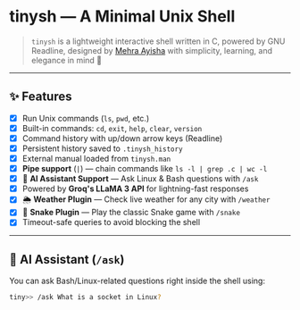 #  tinysh — A Minimal Unix Shell

> `tinysh` is a lightweight interactive shell written in C, powered by GNU Readline, designed by [Mehra Ayisha](https://github.com/mehraayisha) with simplicity, learning, and elegance in mind 🤍

---

## ✨ Features

- [x] Run Unix commands (`ls`, `pwd`, etc.)
- [x] Built-in commands: `cd`, `exit`, `help`, `clear`, `version`
- [x] Command history with up/down arrow keys (Readline)
- [x] Persistent history saved to `.tinysh_history`
- [x] External manual loaded from `tinysh.man`
- [x] **Pipe support** (`|`) — chain commands like `ls -l | grep .c | wc -l`
- [x] 💬 **AI Assistant Support** — Ask Linux & Bash questions with `/ask`
- [x] Powered by **Groq's LLaMA 3 API** for lightning-fast responses
- [x] 🌦️ **Weather Plugin** — Check live weather for any city with `/weather`
- [x] 🐍 **Snake Plugin** — Play the classic Snake game with `/snake`
- [x] Timeout-safe queries to avoid blocking the shell

---

## 💬 AI Assistant (`/ask`)

You can ask Bash/Linux-related questions right inside the shell using:

```bash
tiny>> /ask What is a socket in Linux?
